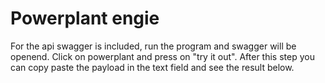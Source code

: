 ﻿# Powerplant engie
For the api swagger is included, run the program and swagger will be openend.
Click on powerplant and press on "try it out".
After this step you can copy paste the payload in the text field and see the result below.